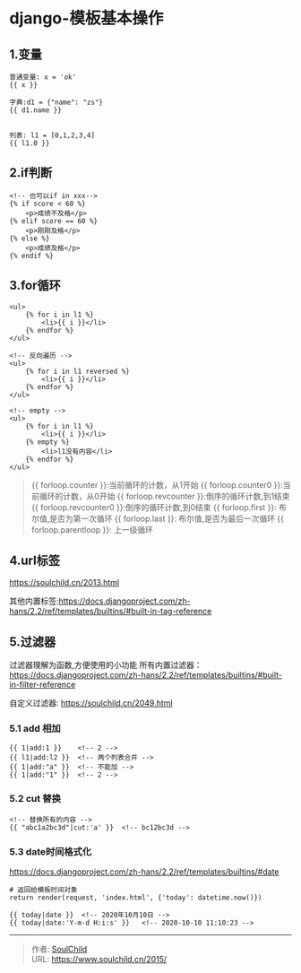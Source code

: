 # django-模板基本操作

<!--more-->
## 1.变量
```
普通变量: x = 'ok'
{{ x }}

字典:d1 = {"name": "zs"}
{{ d1.name }}


列表: l1 = [0,1,2,3,4]
{{ l1.0 }}

```

## 2.if判断
```
<!-- 也可以if in xxx-->
{% if score < 60 %}
    <p>成绩不及格</p>
{% elif score == 60 %}
    <p>刚刚及格</p>
{% else %}
    <p>成绩及格</p>
{% endif %}
```

## 3.for循环
```
<ul>
    {% for i in l1 %}
        <li>{{ i }}</li>
    {% endfor %}
</ul>

<!-- 反向遍历 -->
<ul>
    {% for i in l1 reversed %}  
        <li>{{ i }}</li>
    {% endfor %}
</ul>

<!-- empty -->
<ul>
    {% for i in l1 %}  
        <li>{{ i }}</li>
    {% empty %}
        <li>l1没有内容</li>
    {% endfor %}
</ul>
```
> {{ forloop.counter }}:当前循环的计数，从1开始
> {{ forloop.counter0 }}:当前循环的计数，从0开始
> {{ forloop.revcounter }}:倒序的循环计数,到1结束
> {{ forloop.revcounter0 }}:倒序的循环计数,到0结束
> {{ forloop.first }}: 布尔值,是否为第一次循环
> {{ forloop.last }}: 布尔值,是否为最后一次循环
> {{ forloop.parentloop }}: 上一级循环

## 4.url标签
https://soulchild.cn/2013.html

其他内置标签:https://docs.djangoproject.com/zh-hans/2.2/ref/templates/builtins/#built-in-tag-reference

## 5.过滤器
过滤器理解为函数,方便使用的小功能
所有内置过滤器：https://docs.djangoproject.com/zh-hans/2.2/ref/templates/builtins/#built-in-filter-reference

自定义过滤器: https://soulchild.cn/2049.html
### 5.1 add 相加
```
{{ 1|add:1 }}    <!-- 2 -->
{{ l1|add:l2 }}  <!-- 两个列表合并 -->
{{ 1|add:"a" }}  <!-- 不能加 -->
{{ 1|add:"1" }}  <!-- 2 -->
```
### 5.2 cut 替换
```
<!-- 替换所有的内容 -->
{{ "abc1a2bc3d"|cut:'a' }}  <!-- bc12bc3d -->
```
### 5.3 date时间格式化
https://docs.djangoproject.com/zh-hans/2.2/ref/templates/builtins/#date
```
# 返回给模板时间对象
return render(request, 'index.html', {'today': datetime.now()})

{{ today|date }}  <!-- 2020年10月10日 -->
{{ today|date:'Y-m-d H:i:s' }}   <!-- 2020-10-10 11:10:23 -->
```











---

> 作者: [SoulChild](https://www.soulchild.cn)  
> URL: https://www.soulchild.cn/2015/  

